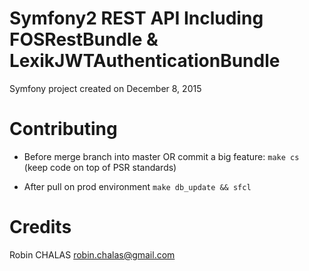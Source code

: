 Symfony2 REST API Including FOSRestBundle & LexikJWTAuthenticationBundle
=============

Symfony project created on December 8, 2015

# Contributing

- Before merge branch into master OR commit a big feature:
    `make cs` (keep code on top of PSR standards)

- After pull on prod environment
    `make db_update && sfcl`

# Credits

Robin CHALAS <robin.chalas@gmail.com>
